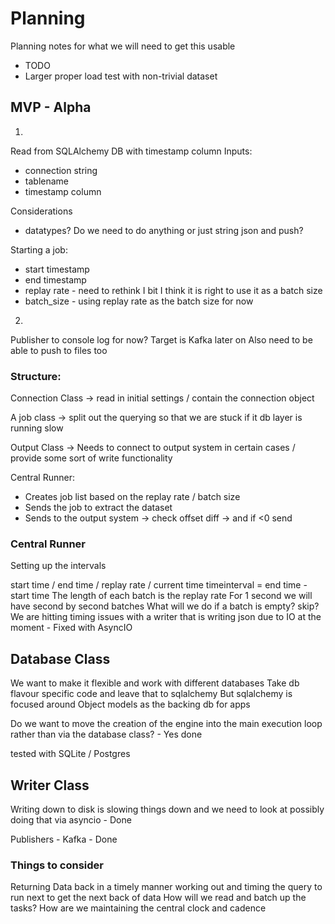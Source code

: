 # Planning

Planning notes for what we will need to get this usable

- TODO
- Larger proper load test with non-trivial dataset
## MVP - Alpha


1)
Read from SQLAlchemy DB with timestamp column
Inputs:
- connection string
- tablename
- timestamp column

Considerations
- datatypes? Do we need to do anything or just string json and push?

Starting a job:
- start timestamp
- end timestamp
- replay rate - need to rethink I bit I think it is right to use it as a batch size
- batch_size - using replay rate as the batch size for now

2)
Publisher to console log for now?
Target is Kafka later on
Also need to be able to push to files too


### Structure:

Connection Class -> read in initial settings / contain the connection object  

A job class -> split out the querying so that we are stuck if it db layer is running slow

Output Class -> Needs to connect to output system in certain cases / provide some sort of write functionality

Central Runner:
- Creates job list based on the replay rate / batch size
- Sends the job to extract the dataset
- Sends to the output system -> check offset diff -> and if <0 send 

### Central Runner

Setting up the intervals

start time / end time / replay rate / current time
timeinterval = end time - start time
The length of each batch is the replay rate
For 1 second we will have second by second batches
What will we do if a batch is empty? skip?
We are hitting timing issues with a writer that is writing json due to IO at the moment - Fixed with AsyncIO 


## Database Class

We want to make it flexible and work with different databases
Take db flavour specific code and leave that to sqlalchemy
But sqlalchemy is focused around Object models as the backing db for apps

Do we want to move the creation of the engine into the main execution loop rather than via the database class? - Yes done

tested with SQLite / Postgres

## Writer Class

Writing down to disk is slowing things down and we need to look at possibly doing that via asyncio - Done

Publishers - Kafka - Done

### Things to consider

Returning Data back in a timely manner
working out and timing the query to run next to get the next back of data
How will we read and batch up the tasks?
How are we maintaining the central clock and cadence

